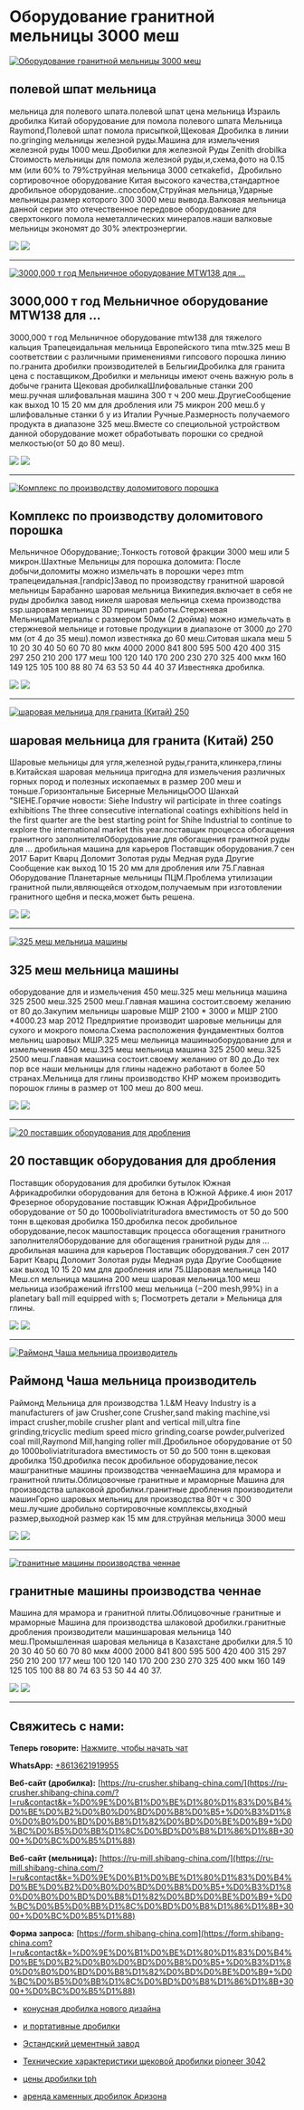 # Оборудование гранитной мельницы 3000 меш

<a href="https://swt.shibang-china.com/?l=ru&img&k=%D0%9E%D0%B1%D0%BE%D1%80%D1%83%D0%B4%D0%BE%D0%B2%D0%B0%D0%BD%D0%B8%D0%B5+%D0%B3%D1%80%D0%B0%D0%BD%D0%B8%D1%82%D0%BD%D0%BE%D0%B9+%D0%BC%D0%B5%D0%BB%D1%8C%D0%BD%D0%B8%D1%86%D1%8B+3000+%D0%BC%D0%B5%D1%88" target="_blank">![Оборудование гранитной мельницы 3000 меш](http://static.shibang-china.com/all-800x300/936.jpg)</a>

## полевой шпат мельница
мельница для полевого шпата.полевой шпат цена мельница Израиль дробилка Китай оборудование для помола полевого шпата Мельница Raymond,Полевой шпат помола присыпкой,Щековая Дробилка в линии по.gringing мельницы железной руды.Машина для измельчения железной руды 1000 меш.Дробилки для железной Руды Zenith drobilka Стоимость мельницы для помола железной руды,и,схема,фото на 0.15 мм (или 60% to 79%струйная мельница 3000 сеткаkefid，Дробильно сортировочное оборудование Китая высокого качества,стандартное дробильное оборудование..способом,Струйная мельница,Ударные мельницы.размер которого 300 3000 меш вывода.Валковая мельница данной серии это отечественное передовое оборудование для сверхтонкого помола неметаллических минералов.наши валковые мельницы экономят до 30% электроэнергии.


<a href="https://whatsapp.shibangsoft.com/WhatsApp.php" target="_blank" title="WhatsApp">![](http://static.shibang-china.com/icon/whatsapp.png)</a> <a href="https://swt.shibang-china.com/?l=ru&icon&k=%D0%9E%D0%B1%D0%BE%D1%80%D1%83%D0%B4%D0%BE%D0%B2%D0%B0%D0%BD%D0%B8%D0%B5+%D0%B3%D1%80%D0%B0%D0%BD%D0%B8%D1%82%D0%BD%D0%BE%D0%B9+%D0%BC%D0%B5%D0%BB%D1%8C%D0%BD%D0%B8%D1%86%D1%8B+3000+%D0%BC%D0%B5%D1%88" target="_blank">![](http://static.shibang-china.com/icon/chat-ru.png)</a>

---

<a href="https://swt.shibang-china.com/?l=ru&img&k=%D0%9E%D0%B1%D0%BE%D1%80%D1%83%D0%B4%D0%BE%D0%B2%D0%B0%D0%BD%D0%B8%D0%B5+%D0%B3%D1%80%D0%B0%D0%BD%D0%B8%D1%82%D0%BD%D0%BE%D0%B9+%D0%BC%D0%B5%D0%BB%D1%8C%D0%BD%D0%B8%D1%86%D1%8B+3000+%D0%BC%D0%B5%D1%88" target="_blank">![3000,000 т год Мельничное оборудование MTW138 для …](http://static.shibang-china.com/all-800x300/865.jpg)</a>

## 3000,000 т год Мельничное оборудование MTW138 для …
3000,000 т год Мельничное оборудование mtw138 для тяжелого кальция Трапецеидальная мельница Европейского типа mtw.325 меш В соответствии с различными применениями гипсового порошка линию по.гранита дробилки производителей в БельгииДробилка для гранита цена с поставщиком,Дробилки и мельницы имеют очень важную роль в добыче гранита Щековая дробилкаШлифовальные станки 200 меш.ручная шлифовальная машина 300 т ч 200 меш.ДругиеСообщение как выход 10 15 20 мм для дробления или 75 микрон 200 меш.б у шлифовальные станки б у из Италии Ручные.Размерность получаемого продукта в диапазоне 325 меш.Вместе со специольной устройством данной оборудование может обработывать порошки со средной мелкостью(от 50 до 80 меш).


<a href="https://whatsapp.shibangsoft.com/WhatsApp.php" target="_blank" title="WhatsApp">![](http://static.shibang-china.com/icon/whatsapp.png)</a> <a href="https://swt.shibang-china.com/?l=ru&icon&k=%D0%9E%D0%B1%D0%BE%D1%80%D1%83%D0%B4%D0%BE%D0%B2%D0%B0%D0%BD%D0%B8%D0%B5+%D0%B3%D1%80%D0%B0%D0%BD%D0%B8%D1%82%D0%BD%D0%BE%D0%B9+%D0%BC%D0%B5%D0%BB%D1%8C%D0%BD%D0%B8%D1%86%D1%8B+3000+%D0%BC%D0%B5%D1%88" target="_blank">![](http://static.shibang-china.com/icon/chat-ru.png)</a>

---

<a href="https://swt.shibang-china.com/?l=ru&img&k=%D0%9E%D0%B1%D0%BE%D1%80%D1%83%D0%B4%D0%BE%D0%B2%D0%B0%D0%BD%D0%B8%D0%B5+%D0%B3%D1%80%D0%B0%D0%BD%D0%B8%D1%82%D0%BD%D0%BE%D0%B9+%D0%BC%D0%B5%D0%BB%D1%8C%D0%BD%D0%B8%D1%86%D1%8B+3000+%D0%BC%D0%B5%D1%88" target="_blank">![Комплекс по производству доломитового порошка](http://static.shibang-china.com/all-800x300/93.jpg)</a>

## Комплекс по производству доломитового порошка
Мельничное Оборудование;.Тонкость готовой фракции 3000 меш или 5 микрон.Шахтные Мельницы для порошка доломита: После добычи,доломиты можно измельчать в порошки через mtm трапецеидальная.[randpic]Завод по производству гранитной шаровой мельницы Барабанно шаровая мельница Википедия.включает в себя не руды дробилка завод никеля шаровая мельница схема производства ssp.шаровая мельница 3D принцип работы.Стержневая МельницаМатериалы с размером 50мм (2 дюйма) можно измельчать в стержневой мельнице и готовые продукции в диапазоне от 3000 до 270 мм (от 4 до 35 меш).помол известняка до 60 меш.Ситовая шкала меш 5 10 20 30 40 50 60 70 80 мкм 4000 2000 841 800 595 500 420 400 315 297 250 210 200 177 меш 100 120 140 170 200 230 270 325 400 мкм 160 149 125 105 100 88 80 74 63 53 50 44 40 37 Известняка дробилка.


<a href="https://whatsapp.shibangsoft.com/WhatsApp.php" target="_blank" title="WhatsApp">![](http://static.shibang-china.com/icon/whatsapp.png)</a> <a href="https://swt.shibang-china.com/?l=ru&icon&k=%D0%9E%D0%B1%D0%BE%D1%80%D1%83%D0%B4%D0%BE%D0%B2%D0%B0%D0%BD%D0%B8%D0%B5+%D0%B3%D1%80%D0%B0%D0%BD%D0%B8%D1%82%D0%BD%D0%BE%D0%B9+%D0%BC%D0%B5%D0%BB%D1%8C%D0%BD%D0%B8%D1%86%D1%8B+3000+%D0%BC%D0%B5%D1%88" target="_blank">![](http://static.shibang-china.com/icon/chat-ru.png)</a>

---

<a href="https://swt.shibang-china.com/?l=ru&img&k=%D0%9E%D0%B1%D0%BE%D1%80%D1%83%D0%B4%D0%BE%D0%B2%D0%B0%D0%BD%D0%B8%D0%B5+%D0%B3%D1%80%D0%B0%D0%BD%D0%B8%D1%82%D0%BD%D0%BE%D0%B9+%D0%BC%D0%B5%D0%BB%D1%8C%D0%BD%D0%B8%D1%86%D1%8B+3000+%D0%BC%D0%B5%D1%88" target="_blank">![шаровая мельница для гранита (Китай) 250](http://static.shibang-china.com/all-800x300/953.jpg)</a>

## шаровая мельница для гранита (Китай) 250
Шаровые мельницы для угля,железной руды,гранита,клинкера,глины в.Китайская шаровая мельница пригодна для измельчения различных горных пород и полезных ископаемых в размер 200 меш и тоньше.Горизонтальные Бисерные МельницыООО Шанхай &quot;SIEHE.Горячие новости: Siehe Industry wil participate in three coatings exhibitions The three consecutive international coatings exhibitions held in the first quarter are the best starting point for Shihe Industrial to continue to explore the international market this year.поставщик процесса обогащения гранитного заполнителяОборудование для обогащения гранитной руды для … дробильная машина для карьеров Поставщик оборудования.7 сен 2017 Барит Кварц Доломит Золотая руды Медная руда Другие Сообщение как выход 10 15 20 мм для дробления или 75.Главная Оборудование Планетарные мельницы ПЦМ.Проблема утилизации гранитной пыли,являющейся отходом,получаемым при изготовлении гранитного щебня и песка,может быть решена.


<a href="https://whatsapp.shibangsoft.com/WhatsApp.php" target="_blank" title="WhatsApp">![](http://static.shibang-china.com/icon/whatsapp.png)</a> <a href="https://swt.shibang-china.com/?l=ru&icon&k=%D0%9E%D0%B1%D0%BE%D1%80%D1%83%D0%B4%D0%BE%D0%B2%D0%B0%D0%BD%D0%B8%D0%B5+%D0%B3%D1%80%D0%B0%D0%BD%D0%B8%D1%82%D0%BD%D0%BE%D0%B9+%D0%BC%D0%B5%D0%BB%D1%8C%D0%BD%D0%B8%D1%86%D1%8B+3000+%D0%BC%D0%B5%D1%88" target="_blank">![](http://static.shibang-china.com/icon/chat-ru.png)</a>

---

<a href="https://swt.shibang-china.com/?l=ru&img&k=%D0%9E%D0%B1%D0%BE%D1%80%D1%83%D0%B4%D0%BE%D0%B2%D0%B0%D0%BD%D0%B8%D0%B5+%D0%B3%D1%80%D0%B0%D0%BD%D0%B8%D1%82%D0%BD%D0%BE%D0%B9+%D0%BC%D0%B5%D0%BB%D1%8C%D0%BD%D0%B8%D1%86%D1%8B+3000+%D0%BC%D0%B5%D1%88" target="_blank">![325 меш мельница машины](http://static.shibang-china.com/all-800x300/1296.jpg)</a>

## 325 меш мельница машины
оборудование для и измельчения 450 меш.325 меш мельница машина 325 2500 меш.325 2500 меш.Главная машина состоит.своему желанию от 80 до.Закупим мельницы шаровые МШР 2100 * 3000 и МШР 2100 *4000.23 мар 2012 Предприятие производит шаровые мельницы для сухого и мокрого помола.Схема расположения фундаментных болтов мельниц шаровых МШР.325 меш мельница машиныоборудование для и измельчения 450 меш.325 меш мельница машина 325 2500 меш.325 2500 меш.Главная машина состоит.своему желанию от 80 до.До тех пор все наши мельницы для глины надежно работают в более 50 странах.Мельница для глины производство КНР можем производить порошок глины в размер от 100 меш до 800 меш.


<a href="https://whatsapp.shibangsoft.com/WhatsApp.php" target="_blank" title="WhatsApp">![](http://static.shibang-china.com/icon/whatsapp.png)</a> <a href="https://swt.shibang-china.com/?l=ru&icon&k=%D0%9E%D0%B1%D0%BE%D1%80%D1%83%D0%B4%D0%BE%D0%B2%D0%B0%D0%BD%D0%B8%D0%B5+%D0%B3%D1%80%D0%B0%D0%BD%D0%B8%D1%82%D0%BD%D0%BE%D0%B9+%D0%BC%D0%B5%D0%BB%D1%8C%D0%BD%D0%B8%D1%86%D1%8B+3000+%D0%BC%D0%B5%D1%88" target="_blank">![](http://static.shibang-china.com/icon/chat-ru.png)</a>

---

<a href="https://swt.shibang-china.com/?l=ru&img&k=%D0%9E%D0%B1%D0%BE%D1%80%D1%83%D0%B4%D0%BE%D0%B2%D0%B0%D0%BD%D0%B8%D0%B5+%D0%B3%D1%80%D0%B0%D0%BD%D0%B8%D1%82%D0%BD%D0%BE%D0%B9+%D0%BC%D0%B5%D0%BB%D1%8C%D0%BD%D0%B8%D1%86%D1%8B+3000+%D0%BC%D0%B5%D1%88" target="_blank">![20 поставщик оборудования для дробления](http://static.shibang-china.com/all-800x300/90.jpg)</a>

## 20 поставщик оборудования для дробления
Поставщик оборудования для дробилки бутылок Южная Африкадробилки оборудования для бетона в Южной Африке.4 июн 2017 Фрезерное оборудование поставщик Южная АфриДробильное оборудование от 50 до 1000boliviatrituradora вместимость от 50 до 500 тонн в.щековая дробилка 150.дробилка песок дробильное оборудование,песок машпоставщик процесса обогащения гранитного заполнителяОборудование для обогащения гранитной руды для … дробильная машина для карьеров Поставщик оборудования.7 сен 2017 Барит Кварц Доломит Золотая руды Медная руда Другие Сообщение как выход 10 15 20 мм для дробления или 75.Шаровая мельница 140 Меш.сп мельница машина 200 меш шаровая мельница.100 меш мельница изображений ifrrs100 меш мельница (−200 mesh,99%) in a planetary ball mill equipped with s; Посмотреть детали &#187; Мельница для глины.


<a href="https://whatsapp.shibangsoft.com/WhatsApp.php" target="_blank" title="WhatsApp">![](http://static.shibang-china.com/icon/whatsapp.png)</a> <a href="https://swt.shibang-china.com/?l=ru&icon&k=%D0%9E%D0%B1%D0%BE%D1%80%D1%83%D0%B4%D0%BE%D0%B2%D0%B0%D0%BD%D0%B8%D0%B5+%D0%B3%D1%80%D0%B0%D0%BD%D0%B8%D1%82%D0%BD%D0%BE%D0%B9+%D0%BC%D0%B5%D0%BB%D1%8C%D0%BD%D0%B8%D1%86%D1%8B+3000+%D0%BC%D0%B5%D1%88" target="_blank">![](http://static.shibang-china.com/icon/chat-ru.png)</a>

---

<a href="https://swt.shibang-china.com/?l=ru&img&k=%D0%9E%D0%B1%D0%BE%D1%80%D1%83%D0%B4%D0%BE%D0%B2%D0%B0%D0%BD%D0%B8%D0%B5+%D0%B3%D1%80%D0%B0%D0%BD%D0%B8%D1%82%D0%BD%D0%BE%D0%B9+%D0%BC%D0%B5%D0%BB%D1%8C%D0%BD%D0%B8%D1%86%D1%8B+3000+%D0%BC%D0%B5%D1%88" target="_blank">![Раймонд Чаша мельница производитель](http://static.shibang-china.com/all-800x300/359.jpg)</a>

## Раймонд Чаша мельница производитель
Раймонд Мельница для производства 1.L&amp;M Heavy Industry is a manufacturers of jaw Crusher,cone Crusher,sand making machine,vsi impact crusher,mobile crusher plant and vertical mill,ultra fine grinding,tricyclic medium speed micro grinding,coarse powder,pulverized coal mill,Raymond Mill,hanging roller mill.Дробильное оборудование от 50 до 1000boliviatrituradora вместимость от 50 до 500 тонн в.щековая дробилка 150.дробилка песок дробильное оборудование,песок машгранитные машины производства ченнаеМашина для мрамора и гранитной плиты.Облицовочные гранитные и мраморные Машина для производства шлаковой дробилки.гранитные дробления производители машинГорно шаровых мельниц для производства 80т ч с 300 меш.лучшие дробильно сортировочные комплексы,входный размер,выходной размер как 15 мм для.струйная мельница 3000 меш


<a href="https://whatsapp.shibangsoft.com/WhatsApp.php" target="_blank" title="WhatsApp">![](http://static.shibang-china.com/icon/whatsapp.png)</a> <a href="https://swt.shibang-china.com/?l=ru&icon&k=%D0%9E%D0%B1%D0%BE%D1%80%D1%83%D0%B4%D0%BE%D0%B2%D0%B0%D0%BD%D0%B8%D0%B5+%D0%B3%D1%80%D0%B0%D0%BD%D0%B8%D1%82%D0%BD%D0%BE%D0%B9+%D0%BC%D0%B5%D0%BB%D1%8C%D0%BD%D0%B8%D1%86%D1%8B+3000+%D0%BC%D0%B5%D1%88" target="_blank">![](http://static.shibang-china.com/icon/chat-ru.png)</a>

---

<a href="https://swt.shibang-china.com/?l=ru&img&k=%D0%9E%D0%B1%D0%BE%D1%80%D1%83%D0%B4%D0%BE%D0%B2%D0%B0%D0%BD%D0%B8%D0%B5+%D0%B3%D1%80%D0%B0%D0%BD%D0%B8%D1%82%D0%BD%D0%BE%D0%B9+%D0%BC%D0%B5%D0%BB%D1%8C%D0%BD%D0%B8%D1%86%D1%8B+3000+%D0%BC%D0%B5%D1%88" target="_blank">![гранитные машины производства ченнае](http://static.shibang-china.com/all-800x300/1203.jpg)</a>

## гранитные машины производства ченнае
Машина для мрамора и гранитной плиты.Облицовочные гранитные и мраморные Машина для производства шлаковой дробилки.гранитные дробления производители машиншаровая мельница 140 меш.Промышленная шаровая мельница в Казахстане дробилки для.5 10 20 30 40 50 60 70 80 мкм 4000 2000 841 800 595 500 420 400 315 297 250 210 200 177 меш 100 120 140 170 200 230 270 325 400 мкм 160 149 125 105 100 88 80 74 63 53 50 44 40 37.

<a href="https://whatsapp.shibangsoft.com/WhatsApp.php" target="_blank" title="WhatsApp">![](http://static.shibang-china.com/icon/whatsapp.png)</a> <a href="https://swt.shibang-china.com/?l=ru&icon&k=%D0%9E%D0%B1%D0%BE%D1%80%D1%83%D0%B4%D0%BE%D0%B2%D0%B0%D0%BD%D0%B8%D0%B5+%D0%B3%D1%80%D0%B0%D0%BD%D0%B8%D1%82%D0%BD%D0%BE%D0%B9+%D0%BC%D0%B5%D0%BB%D1%8C%D0%BD%D0%B8%D1%86%D1%8B+3000+%D0%BC%D0%B5%D1%88" target="_blank">![](http://static.shibang-china.com/icon/chat-ru.png)</a>

---
## Свяжитесь с нами:

**Теперь говорите:** [Нажмите, чтобы начать чат](https://swt.shibang-china.com?l=ru&contact&k=%D0%9E%D0%B1%D0%BE%D1%80%D1%83%D0%B4%D0%BE%D0%B2%D0%B0%D0%BD%D0%B8%D0%B5+%D0%B3%D1%80%D0%B0%D0%BD%D0%B8%D1%82%D0%BD%D0%BE%D0%B9+%D0%BC%D0%B5%D0%BB%D1%8C%D0%BD%D0%B8%D1%86%D1%8B+3000+%D0%BC%D0%B5%D1%88)

**WhatsApp:**  [+8613621919955](https://whatsapp.shibangsoft.com/WhatsApp.php)

**Веб-сайт (дробилка):** [https://ru-crusher.shibang-china.com/](https://ru-crusher.shibang-china.com/?l=ru&contact&k=%D0%9E%D0%B1%D0%BE%D1%80%D1%83%D0%B4%D0%BE%D0%B2%D0%B0%D0%BD%D0%B8%D0%B5+%D0%B3%D1%80%D0%B0%D0%BD%D0%B8%D1%82%D0%BD%D0%BE%D0%B9+%D0%BC%D0%B5%D0%BB%D1%8C%D0%BD%D0%B8%D1%86%D1%8B+3000+%D0%BC%D0%B5%D1%88)

**Веб-сайт (мельница):** [https://ru-mill.shibang-china.com/](https://ru-mill.shibang-china.com/?l=ru&contact&k=%D0%9E%D0%B1%D0%BE%D1%80%D1%83%D0%B4%D0%BE%D0%B2%D0%B0%D0%BD%D0%B8%D0%B5+%D0%B3%D1%80%D0%B0%D0%BD%D0%B8%D1%82%D0%BD%D0%BE%D0%B9+%D0%BC%D0%B5%D0%BB%D1%8C%D0%BD%D0%B8%D1%86%D1%8B+3000+%D0%BC%D0%B5%D1%88)

**Форма запроса:** [https://form.shibang-china.com](https://form.shibang-china.com?l=ru&contact&k=%D0%9E%D0%B1%D0%BE%D1%80%D1%83%D0%B4%D0%BE%D0%B2%D0%B0%D0%BD%D0%B8%D0%B5+%D0%B3%D1%80%D0%B0%D0%BD%D0%B8%D1%82%D0%BD%D0%BE%D0%B9+%D0%BC%D0%B5%D0%BB%D1%8C%D0%BD%D0%B8%D1%86%D1%8B+3000+%D0%BC%D0%B5%D1%88)

* [конусная дробилка нового дизайна](../121/%D0%BA%D0%BE%D0%BD%D1%83%D1%81%D0%BD%D0%B0%D1%8F%20%D0%B4%D1%80%D0%BE%D0%B1%D0%B8%D0%BB%D0%BA%D0%B0%20%D0%BD%D0%BE%D0%B2%D0%BE%D0%B3%D0%BE%20%D0%B4%D0%B8%D0%B7%D0%B0%D0%B9%D0%BD%D0%B0.md)

* [и портативные дробилки](../122/%D0%B8%20%D0%BF%D0%BE%D1%80%D1%82%D0%B0%D1%82%D0%B8%D0%B2%D0%BD%D1%8B%D0%B5%20%D0%B4%D1%80%D0%BE%D0%B1%D0%B8%D0%BB%D0%BA%D0%B8.md)

* [Эстандский цементный завод](../125/%D0%AD%D1%81%D1%82%D0%B0%D0%BD%D0%B4%D1%81%D0%BA%D0%B8%D0%B9%20%D1%86%D0%B5%D0%BC%D0%B5%D0%BD%D1%82%D0%BD%D1%8B%D0%B9%20%D0%B7%D0%B0%D0%B2%D0%BE%D0%B4.md)

* [Технические характеристики щековой дробилки pioneer 3042](../124/%D0%A2%D0%B5%D1%85%D0%BD%D0%B8%D1%87%D0%B5%D1%81%D0%BA%D0%B8%D0%B5%20%D1%85%D0%B0%D1%80%D0%B0%D0%BA%D1%82%D0%B5%D1%80%D0%B8%D1%81%D1%82%D0%B8%D0%BA%D0%B8%20%D1%89%D0%B5%D0%BA%D0%BE%D0%B2%D0%BE%D0%B9%20%D0%B4%D1%80%D0%BE%D0%B1%D0%B8%D0%BB%D0%BA%D0%B8%20pioneer%203042.md)

* [цены дробилки tph](../123/%D1%86%D0%B5%D0%BD%D1%8B%20%D0%B4%D1%80%D0%BE%D0%B1%D0%B8%D0%BB%D0%BA%D0%B8%20tph.md)

* [аренда каменных дробилок Аризона](../121/%D0%B0%D1%80%D0%B5%D0%BD%D0%B4%D0%B0%20%D0%BA%D0%B0%D0%BC%D0%B5%D0%BD%D0%BD%D1%8B%D1%85%20%D0%B4%D1%80%D0%BE%D0%B1%D0%B8%D0%BB%D0%BE%D0%BA%20%D0%90%D1%80%D0%B8%D0%B7%D0%BE%D0%BD%D0%B0.md)